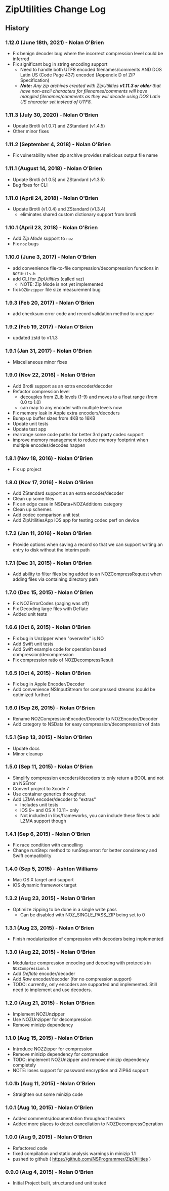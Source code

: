 # ZipUtilities Change Log

## History

### 1.12.0 (June 18th, 2021) - Nolan O'Brien
- Fix benign decoder bug where the incorrect compression level could be inferred
- Fix significant bug in string encoding support
  - Need to handle both UTF8 encoded filenames/comments AND DOS Latin US (Code Page 437) encoded (Appendix D of ZIP Specification)
  - ***Note:** Any zip archives created with ZipUtilities **v1.11.3 or older** that have non-ascii characters for filenames/comments will have mangled filenames/comments as they will decode using DOS Latin US character set instead of UTF8.*

### 1.11.3 (July 30, 2020) - Nolan O'Brien
- Update Brotli (v1.0.7) and ZStandard (v1.4.5)
- Other minor fixes

### 1.11.2 (September 4, 2018) - Nolan O'Brien
- Fix vulnerability when zip archive provides malicious output file name

### 1.11.1 (August 14, 2018) - Nolan O'Brien

- Update Brotli (v1.0.5) and ZStandard (v1.3.5)
- Bug fixes for CLI 

### 1.11.0 (April 24, 2018) - Nolan O'Brien

- Update Brotli (v1.0.4) and ZStandard (v1.3.4)
  - eliminates shared custom dictionary support from brotli

### 1.10.1 (April 23, 2018) - Nolan O'Brien

- Add _Zip Mode_ support to `noz`
- Fix `noz` bugs

### 1.10.0 (June 3, 2017) - Nolan O'Brien

- add convenience file-to-file compression/decompression functions in `NOZUtils.h`
- add CLI for _ZipUtilities_ (called `noz`)
    - NOTE: Zip Mode is not yet implemented
- fix `NOZUnzipper` file size measurement bug

### 1.9.3 (Feb 20, 2017) - Nolan O'Brien

- add checksum error code and record validation method to unzipper

### 1.9.2 (Feb 19, 2017) - Nolan O'Brien

- updated zstd to v1.1.3

### 1.9.1 (Jan 31, 2017) - Nolan O'Brien

- Miscellaneous minor fixes

### 1.9.0 (Nov 22, 2016) - Nolan O'Brien

- Add Brotli support as an extra encoder/decoder
- Refactor compression level
  - decouples from ZLib levels (1-9) and moves to a float range (from 0.0 to 1.0)
  - can map to any encoder with multiple levels now
- Fix memory leak in Apple extra encoders/decoders
- Bump up buffer sizes from 4KB to 16KB
- Update unit tests
- Update test app
- rearrange some code paths for better 3rd party codec support
- improve memory management to reduce memory footprint when multiple encodes/decodes happen

### 1.8.1 (Nov 18, 2016) - Nolan O'Brien

- Fix up project

### 1.8.0  (Nov 17, 2016) - Nolan O'Brien

- Add ZStandard support as an extra encoder/decoder
- Clean up some files
- Fix an edge case in NSData+NOZAdditions category
- Clean up schemes
- Add codec comparison unit test
- Add ZipUtilitiesApp iOS app for testing codec perf on device

### 1.7.2  (Jan 11, 2016) - Nolan O'Brien

- Provide options when saving a record so that we can support writing an entry to disk without the interim path

### 1.7.1  (Dec 31, 2015) - Nolan O'Brien

- Add ability to filter files being added to an NOZCompressRequest when adding files via containing directory path

### 1.7.0  (Dec 15, 2015) - Nolan O'Brien

- Fix NOZErrorCodes (paging was off)
- Fix Decoding large files with Deflate
- Added unit tests

### 1.6.6  (Oct 6, 2015) - Nolan O'Brien

- Fix bug in Unzipper when "overwrite" is NO
- Add Swift unit tests
- Add Swift example code for operation based compression/decompression
- Fix compression ratio of NOZDecompressResult

### 1.6.5  (Oct 4, 2015) - Nolan O'Brien

- Fix bug in Apple Encoder/Decoder
- Add convenience NSInputStream for compressed streams (could be optimized further)

### 1.6.0  (Sep 26, 2015) - Nolan O'Brien

- Rename NOZCompressionEncoder/Decoder to NOZEncoder/Decoder
- Add category to NSData for easy compression/decompression of data

### 1.5.1  (Sep 13, 2015) - Nolan O'Brien

- Update docs
- Minor cleanup

### 1.5.0  (Sep 11, 2015) - Nolan O'Brien

- Simplify compression encoders/decoders to only return a BOOL and not an NSError
- Convert project to Xcode 7
- Use container generics throughout
- Add LZMA encoder/decoder to "extras"
  - Includes unit tests
  - iOS 9+ and OS X 10.11+ only
  - Not included in libs/frameworks, you can include these files to add LZMA support though

### 1.4.1  (Sep 6, 2015) - Nolan O'Brien

- Fix race condition with cancelling
- Change runStep: method to runStep:error: for better consistency and Swift compatibility

### 1.4.0  (Sep 5, 2015) - Ashton Williams

- Mac OS X target and support
- iOS dynamic framework target

### 1.3.2  (Aug 23, 2015) - Nolan O'Brien

- Optimize zipping to be done in a single write pass
  - Can be disabled with NOZ_SINGLE_PASS_ZIP being set to 0

### 1.3.1  (Aug 23, 2015) - Nolan O'Brien

- Finish modularization of compression with decoders being implemented

### 1.3.0  (Aug 22, 2015) - Nolan O'Brien

- Modularize compression encoding and decoding with protocols in `NOZCompression.h`
- Add _Deflate_ encoder/decoder
- Add _Raw_ encoder/decoder (for no compression support)
- TODO: currently, only encoders are supported and implemented. Still need to implement and use decoders.

### 1.2.0  (Aug 21, 2015) - Nolan O'Brien

- Implement NOZUnzipper
- Use NOZUnzipper for decompression
- Remove minizip dependency

### 1.1.0  (Aug 15, 2015) - Nolan O'Brien

- Introduce NOZZipper for compression
- Remove minizip dependency for compression
- TODO: implement NOZUnzipper and remove minizip dependency completely
- NOTE: loses support for password encryption and ZIP64 support

### 1.0.1b (Aug 11, 2015) - Nolan O'Brien

- Straighten out some minizip code

### 1.0.1 (Aug 10, 2015) - Nolan O'Brien

- Added comments/documentation throughout headers
- Added more places to detect cancellation to NOZDecompressOperation

### 1.0.0 (Aug 9, 2015) - Nolan O'Brien

- Refactored code
- fixed compilation and static analysis warnings in minizip 1.1
- pushed to github ( https://github.com/NSProgrammer/ZipUtilities )

### 0.9.0 (Aug 4, 2015) - Nolan O'Brien

- Initial Project built, structured and unit tested
